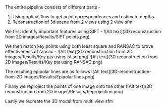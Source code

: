 The entire pipeline consists of different parts -
1) Using optical flow to get point correspondences and estimate depths.
2) Reconstruction of 3d scene from 2 views using 2 view sfm

We first identify important features using SIFT -
![Alt text](3D reconstruction from 2D images/Results/SIFT points.png)

We then match key points using both least square and RANSAC to prove effectiveness of ransac -
![Alt text](3D reconstruction from 2D images/Results/Key pts using lst sq.png)
![Alt text](3D reconstruction from 2D images/Results/Key pts using RANSAC.png)

The resulting epipolar lines are as follows 
 ![Alt text](3D-reconstruction-from-2D images/Results/Epipolar lines.png)

Finally we reproject the points of one image onto the other
![Alt text](3D reconstruction from 2D images/Results/Reprojection.png)

Lastly we recreate the 3D model from multi view sfm
